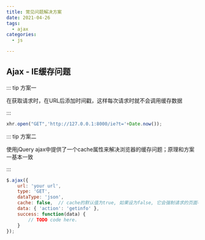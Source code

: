 ```yaml
---
title: 常见问题解决方案
date: 2021-04-26
tags:
  - ajax
categories:
  - js

---
```


<articleTop></articleTop>

## Ajax - IE缓存问题

::: tip 方案一

在获取请求时，在URL后添加时间戳，这样每次请求时就不会调用缓存数据

:::

```javascript
xhr.open("GET",'http://127.0.0.1:8000/ie?t='+Date.now());
```

::: tip 方案二

使用jQuery ajax中提供了一个cache属性来解决浏览器的缓存问题；原理和方案一基本一致

:::

```javascript
$.ajax({
    url: 'your url',
    type: 'GET',
    dataType: 'json',
    cache: false,  // cache的默认值为true, 如果设为false, 它会强制请求的页面不会被浏览缓存。设置cache为false时会在query string中追加一个"_=[时间戳]"的参数
    data: { 'action': 'getinfo' },
    success: function(data) {
        // TODO code here.
    }
});
```

